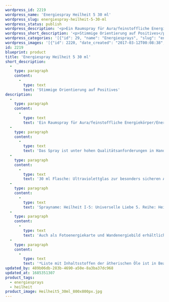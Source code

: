 ```yaml
---
wordpress_id: 2219
wordpress_name: 'Energiespray Heilheit 5 30 ml'
wordpress_slug: energiespray-heilheit-5-30-ml
wordpress_status: publish
wordpress_description: '<p>Ein Raumspray für Aura/feinstoffliche Energiekörper/Energiefelder. Aktivierbares feinstoffliches Schwingungsfeld: Heilheit - Universelle Liebe - ''Fülle-Konzepte'': Jegliche Mangelorientierung ist ausgetauscht gegen das entsprechende Fülle-Konzept. Dabei sind diese Konzepte weniger ein starres Konstrukt, sondern etwas flexibel sich Anpassendes an die jeweiligen Bedingungen. Mangelorientierung enthält hier auch unangemessene Glaubenssätze, Traditionen, Sichtweisen usw. Wie jedes andere Spray aus der Reihe ''Heilheit I'' repräsentiert auch dieses die stimmige Erfahrung, eingebunden zu sein in das, was wir "universelle Liebe" nennen. Sie repräsentieren besonders "reine" und "komplexe Felder der Elveden® Energiesprays. Ein Zustand innerer Heilheit, der sich ausbreiten kann im eigenen System.</p><p>Das Spray ist unter hohen Qualitätsanforderungen in Handarbeit in Deutschland hergestellt aus mehrfach gereinigtem und energetisiertem Wasser (76%, konserviert mit 96%igem Weingeist (24%). Abgestimmt auf die Energie ist die Komposition von naturreinen ätherischen Ölen*.</p><p>30 ml Flasche: Ultraviolettglas zur besonders sicheren Aufbewahrung mit hochwertigem, goldfarbenen Metallpumpzerstäuber mit Schutzkappe (Steigrohr: Kunststoff). Etikett: wasserfest, leicht energetisiert mit dem Informationsfeld des Airsprays. Erhältlich auch als 100 ml-Sprühflasche (52 €).</p><p>Sprayname: Heilheit I-5: Universelle Liebe 5. Reihe: Heilheit</p><p>Auch als Fotoenergiekarte und Wandenergiebild erhältlich</p><p><a href="https://my.feenbaum.de/anwendung-energiesprays/">Anwendungshinweise</a></p><p>*Liste mit Inhaltsstoffen der ätherischen Öle ist in Bearbeitung. Bis zur Veröffentlichung erhalten Sie diese Liste gerne als <a href="https://my.feenbaum.de/produkt/energiespray-gardenientyp-30-ml/info@elvedenverlag.de">Email</a>. Wir danken Ihnen für diesen Zwischenschritt</p>'
wordpress_short_description: '<p>Stimmige Orientierung auf Positives</p>'
wordpress_categories: '[{"id": 29, "name": "Energiesprays", "slug": "energiesprays"}, {"id": 97, "name": "Heilheit", "slug": "heilheit"}]'
wordpress_images: '[{"id": 2220, "date_created": "2017-03-12T00:08:38", "date_created_gmt": "2017-03-11T22:08:38", "date_modified": "2017-03-12T00:08:38", "date_modified_gmt": "2017-03-11T22:08:38", "src": "https://my.feenbaum.de/wp-content/uploads/2017/03/Heilheit5_30ml_800x800px.jpg", "name": "Heilheit5_30ml_800x800px", "alt": ""}]'
id: 2219
blueprint: product
title: 'Energiespray Heilheit 5 30 ml'
short_description:
  -
    type: paragraph
    content:
      -
        type: text
        text: 'Stimmige Orientierung auf Positives'
description:
  -
    type: paragraph
    content:
      -
        type: text
        text: 'Ein Raumspray für Aura/feinstoffliche Energiekörper/Energiefelder. Aktivierbares feinstoffliches Schwingungsfeld: Heilheit - Universelle Liebe - ''Fülle-Konzepte'': Jegliche Mangelorientierung ist ausgetauscht gegen das entsprechende Fülle-Konzept. Dabei sind diese Konzepte weniger ein starres Konstrukt, sondern etwas flexibel sich Anpassendes an die jeweiligen Bedingungen. Mangelorientierung enthält hier auch unangemessene Glaubenssätze, Traditionen, Sichtweisen usw. Wie jedes andere Spray aus der Reihe ''Heilheit I'' repräsentiert auch dieses die stimmige Erfahrung, eingebunden zu sein in das, was wir "universelle Liebe" nennen. Sie repräsentieren besonders "reine" und "komplexe Felder der Elveden® Energiesprays. Ein Zustand innerer Heilheit, der sich ausbreiten kann im eigenen System.'
  -
    type: paragraph
    content:
      -
        type: text
        text: 'Das Spray ist unter hohen Qualitätsanforderungen in Handarbeit in Deutschland hergestellt aus mehrfach gereinigtem und energetisiertem Wasser (76%, konserviert mit 96%igem Weingeist (24%). Abgestimmt auf die Energie ist die Komposition von naturreinen ätherischen Ölen*.'
  -
    type: paragraph
    content:
      -
        type: text
        text: '30 ml Flasche: Ultraviolettglas zur besonders sicheren Aufbewahrung mit hochwertigem, goldfarbenen Metallpumpzerstäuber mit Schutzkappe (Steigrohr: Kunststoff). Etikett: wasserfest, leicht energetisiert mit dem Informationsfeld des Airsprays. Erhältlich auch als 100 ml-Sprühflasche (52 €).'
  -
    type: paragraph
    content:
      -
        type: text
        text: 'Sprayname: Heilheit I-5: Universelle Liebe 5. Reihe: Heilheit'
  -
    type: paragraph
    content:
      -
        type: text
        text: 'Auch als Fotoenergiekarte und Wandenergiebild erhältlich'
  -
    type: paragraph
    content:
      -
        type: text
        text: '*Liste mit Inhaltsstoffen der ätherischen Öle ist in Bearbeitung. Bis zur Veröffentlichung erhalten Sie diese Liste gerne als Email. Wir danken Ihnen für diesen Zwischenschritt'
updated_by: 489b06db-283b-4690-a50e-8a3ba37dc968
updated_at: 1685351307
product_tags:
  - energiesprays
  - heilheit
product_image: Heilheit5_30ml_800x800px.jpg
---
```

